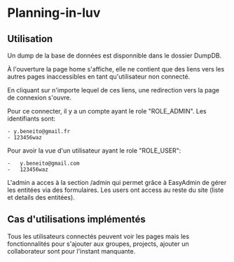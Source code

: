 # Planning-in-luv

## Utilisation 

Un dump de la base de données est disponnible dans le dossier DumpDB.

À l'ouverture la page home s'affiche, elle ne contient que des liens vers les autres pages inaccessibles en tant qu'utilisateur non connecté.

En cliquant sur n'importe lequel de ces liens, une redirection vers la page de connexion s'ouvre.

Pour ce connecter, il y a un compte ayant le role "ROLE_ADMIN".
Les identifiants sont:
    
    - y.beneito@gmail.fr
    - 123456waz

Pour avoir la vue d'un utilisateur ayant le role "ROLE_USER":
    
    -   y.beneito@gmail.com
    -   123456waz

L'admin a acces à la section /admin qui permet grâce à EasyAdmin de gérer les entitées via des formulaires.
Les users ont access au reste du site (liste et details des entitées).

## Cas d'utilisations implémentés

Tous les utilisateurs connectés peuvent voir les pages mais les fonctionnalités pour s'ajouter aux groupes, projects, ajouter un collaborateur sont pour l'instant manquante. 

